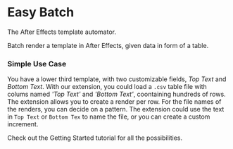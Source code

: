 # Easy Batch
The After Effects template automator.

Batch render a template in After Effects, given data in form of a table.

### Simple Use Case
You have a lower third template, with two customizable fields, *Top Text* and *Bottom Text*. With our extension, you could load a `.csv` table file with colums named *'Top Text'* and *'Bottom Text'*, coontaining hundreds of rows. The extension allows you to create a render per row. For the file names of the renders, you can decide on a pattern. The extension could use the text in `Top Text` or `Bottom Tex` to name the file, or  you can create a custom increment.

Check out the Getting Started tutorial for all the possibilities.